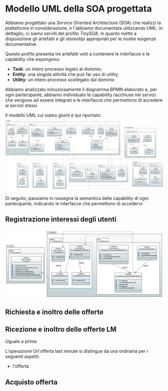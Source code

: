 # Modello UML della SOA progettata

Abbiamo progettato una *Service Oriented Architecture* (SOA) che realizzi la piattaforma in considerazione, e l'abbiamo documentata utilizzando UML: in dettaglio, ci siamo serviti del profilo *TinySOA*, in quanto mette a disposizione gli artefatti e gli stereotipi appropriati per le nostre esigenze documentative.

Questo profilo presenta tre artefatti volti a contenere le interfacce e le capability che espongono:
- **Task**: un intero processo legato al dominio;
- **Entity**: una singola attività che può far uso di utility;
- **Utility**: un intero processo scollegato dal dominio

Abbiamo analizzato minuziosamente il diagramma BPMN elaborato e, per ogni partecipante, abbiamo individuato le capability racchiuse nei servizi che vengono ad essere integrati e le interfacce che permettono di accedere ai servizi stessi. 

Il modello UML cui siamo giunti è qui riportato:
![Modello UML con profilo TinySOA](https://github.com/MickPerl/soseng-project-documentation/blob/master/assets/images/UML_totale.png?raw=true
 "Modello UMLLL con profilo TinySOA")

Di seguito, passiamo in rassegna la semantica delle capability di ogni partecipante, indicando le interfacce che permettono di accedervi.

## Registrazione interessi degli utenti
![Modello UML con profilo TinySOA](https://github.com/MickPerl/soseng-project-documentation/blob/master/assets/images/UML_registra_interessi.png?raw=true
 "Modello UMLLL con profilo TinySOA")
## Richiesta e inoltro delle offerte

## Ricezione e inoltro delle offerte LM
Uguale a prima

L'operazione 
Un'offerta last minute si distingue da una ordinaria per i seguenti aspetti:
- l'offerta  


## Acquisto offerta